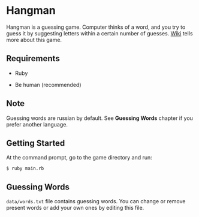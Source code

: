 Hangman
=======
Hangman is a guessing game. Computer thinks of a word, and you try to guess it by suggesting letters within a certain number of guesses.
[Wiki](https://en.wikipedia.org/wiki/Hangman_(game)) tells more about this game.

Requirements
------------
  * Ruby  
  + Be human (recommended)  
  
Note
----
Guessing words are russian by default. See __Guessing Words__ chapter if you prefer another language.
  
Getting Started
---------------
At the command prompt, go to the game directory and run:  
```
$ ruby main.rb
```

Guessing Words
----------------
`data/words.txt` file contains guessing words. You can change or remove present words or add your own ones by editing this file.  
